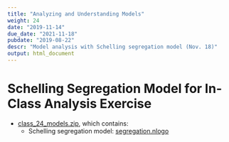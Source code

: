 ```yaml
---
title: "Analyzing and Understanding Models"
weight: 24
date: "2019-11-14"
due_date: "2021-11-18"
pubdate: "2019-08-22"
descr: "Model analysis with Schelling segregation model (Nov. 18)"
output: html_document
---
```

# Schelling Segregation Model for In-Class Analysis Exercise

* [class_24_models.zip](/models/class_24/class_24_models.zip), which contains:
  * Schelling segregation model: [segregation.nlogo](/models/class_24/segregation.nlogo)
